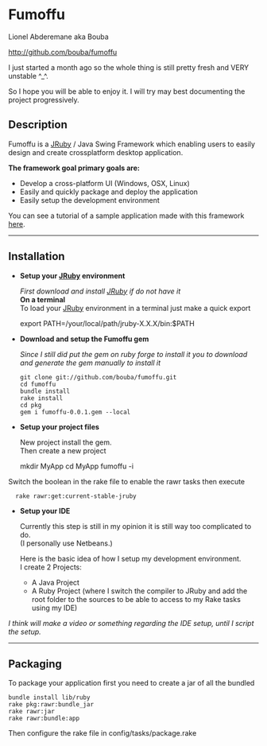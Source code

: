# Fumoffu

Lionel Abderemane aka Bouba

http://github.com/bouba/fumoffu

I just started a month ago so the whole thing is still pretty fresh and VERY unstable ^_^.

So I hope you will be able to enjoy it. I will try may best documenting the project progressively.

## Description

Fumoffu is a [JRuby][jruby] / Java Swing Framework which enabling users to easily design and create crossplatform desktop application.

**The framework goal primary goals are:**

* Develop a cross-platform UI (Windows, OSX, Linux)
* Easily and quickly package and deploy the application
* Easily setup the development environment

You can see a tutorial of a sample application made with this framework [here](http://github.com/bouba/fumoffu_example).


* * *

## Installation

-   **Setup your [JRuby][jruby] environment**

    _First download and install [JRuby][jruby] if do not have it_  
__On a terminal__  
To load your [JRuby][jruby] environment in a terminal just make a quick export  

      export PATH=/your/local/path/jruby-X.X.X/bin:$PATH

-   **Download and setup the Fumoffu gem**

    _Since I still did put the gem on ruby forge to install it you to download and generate the gem manually to install it_  


        git clone git://github.com/bouba/fumoffu.git
        cd fumoffu
        bundle install
        rake install
        cd pkg
        gem i fumoffu-0.0.1.gem --local


-   **Setup your project files**

    New project install the gem.  
Then create a new project

      mkdir MyApp
      cd MyApp
      fumoffu -i

   Switch the boolean in the rake file to enable the rawr tasks then execute

      rake rawr:get:current-stable-jruby

-   **Setup your IDE**

    Currently this step is still in my opinion it is still way too complicated to do.  
(I personally use Netbeans.)  

    Here is the basic idea of how I setup my development environment.  
I create 2 Projects:  
  
    * A Java Project
    * A Ruby Project (where I switch the compiler to JRuby and add the root folder to the sources to be 
    able to access to my Rake tasks using my IDE)  
  
_I think will make a video or something regarding the IDE setup, until I script the setup._


* * *
## Packaging

To package your application first you need to create a jar of all the bundled


    bundle install lib/ruby
    rake pkg:rawr:bundle_jar
    rake rawr:jar
    rake rawr:bundle:app


Then configure the rake file in config/tasks/package.rake

[jruby]: http://jruby.org/download "[JRuby][jruby]"